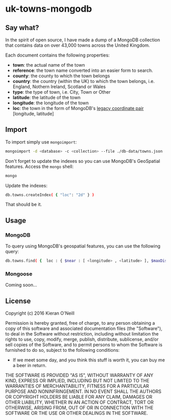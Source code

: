 uk-towns-mongodb
========

## Say what?

In the spirit of open source, I have made a dump of a MongoDB collection that contains data on over 43,000 towns across the United Kingdom.

Each document contains the following properties:

* **town**: the actual name of the town
* **reference**: the town name converted into an easier form to search.
* **county**: the county to which the town belongs
* **country**: the country (within the UK) to which the town belongs, i.e. England, Nothern Ireland, Scotland or Wales
* **type**: the type of town, i.e. City, Town or Other
* **latitude**: the latitude of the town
* **longitude**: the longitude of the town
* **loc**: the town in the form of MongoDB's [legacy coordinate pair](https://docs.mongodb.org/manual/reference/glossary/#term-legacy-coordinate-pairs) [longitude, latitude]

## Import

To import simply use ```mongoimport```:

```bash
mongoimport -d <database> -c <collection> --file ./db-data/towns.json 
```

Don't forget to update the indexes so you can use MongoDB's GeoSpatial features. Access the ```mongo``` shell:

```bash
mongo
```

Update the indexes:

```bash
db.towns.createIndex( { "loc": "2d" } )
```

That should be it.

## Usage

### MongoDB

To query using MongoDB's geospatial features, you can use the following query:

```bash
db.towns.find( {  loc : { $near : [ <longitude> , <latitude> ], $maxDistance: <distance in radians> } } )
```

### Mongoose

Coming soon...

## License

Copyright (c) 2016 Kieran O'Neill

Permission is hereby granted, free of charge, to any person obtaining a copy of this software and associated documentation files (the "Software"), to deal in the Software without restriction, including without limitation the rights to use, copy, modify, merge, publish, distribute, sublicense, and/or sell copies of the Software, and to permit persons to whom the Software is furnished to do so, subject to the following conditions:

- If we meet some day, and you think this stuff is worth it, you can buy me a beer in return.

THE SOFTWARE IS PROVIDED "AS IS", WITHOUT WARRANTY OF ANY KIND, EXPRESS OR IMPLIED, INCLUDING BUT NOT LIMITED TO THE WARRANTIES OF MERCHANTABILITY, FITNESS FOR A PARTICULAR PURPOSE AND NONINFRINGEMENT. IN NO EVENT SHALL THE AUTHORS OR COPYRIGHT HOLDERS BE LIABLE FOR ANY CLAIM, DAMAGES OR OTHER LIABILITY, WHETHER IN AN ACTION OF CONTRACT, TORT OR OTHERWISE, ARISING FROM, OUT OF OR IN CONNECTION WITH THE SOFTWARE OR THE USE OR OTHER DEALINGS IN THE SOFTWARE.
